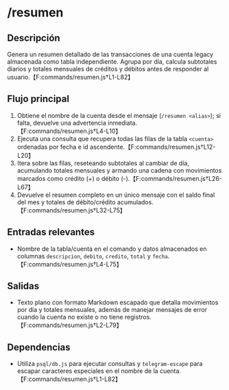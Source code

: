 # /resumen

## Descripción
Genera un resumen detallado de las transacciones de una cuenta legacy almacenada como tabla independiente. Agrupa por día, calcula subtotales diarios y totales mensuales de créditos y débitos antes de responder al usuario.【F:commands/resumen.js†L1-L82】

## Flujo principal
1. Obtiene el nombre de la cuenta desde el mensaje (`/resumen <alias>`); si falta, devuelve una advertencia inmediata.【F:commands/resumen.js†L4-L10】
2. Ejecuta una consulta que recupera todas las filas de la tabla `<cuenta>` ordenadas por fecha e id ascendente.【F:commands/resumen.js†L12-L20】
3. Itera sobre las filas, reseteando subtotales al cambiar de día, acumulando totales mensuales y armando una cadena con movimientos marcados como crédito (+) o débito (-).【F:commands/resumen.js†L26-L67】
4. Devuelve el resumen completo en un único mensaje con el saldo final del mes y totales de débito/crédito acumulados.【F:commands/resumen.js†L32-L75】

## Entradas relevantes
- Nombre de la tabla/cuenta en el comando y datos almacenados en columnas `descripcion`, `debito`, `credito`, `total` y `fecha`.【F:commands/resumen.js†L4-L75】

## Salidas
- Texto plano con formato Markdown escapado que detalla movimientos por día y totales mensuales, además de manejar mensajes de error cuando la cuenta no existe o no tiene registros.【F:commands/resumen.js†L2-L79】

## Dependencias
- Utiliza `psql/db.js` para ejecutar consultas y `telegram-escape` para escapar caracteres especiales en el nombre de la cuenta.【F:commands/resumen.js†L1-L82】
